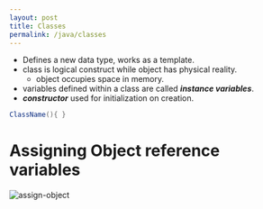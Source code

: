 ```yaml
---
layout: post
title: Classes
permalink: /java/classes
---
```


* Defines a new data type, works as a template. 	
* class is logical construct while object has physical reality.
  * object occupies space in memory.
* variables defined within a class are called ***instance variables***.
* ***constructor*** used for initialization on creation.

```java
ClassName(){ }
```

# Assigning Object reference variables
![assign-object]({{site.cdn}}/java/core-java/assign-object.png)
